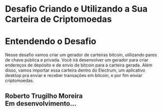 ﻿# Desafio Criando e Utilizando a Sua Carteira de Criptomoedas

# Entendendo o Desafio

Nesse desafio vamos criar um gerador de carteiras bitcoin, utilizando pares de chave pública e privada. Você irá desenvolver um gerador para criar endereços de depósito e de envio de bitcoin para a carteira gerada. Além disso, vamos importar essa carteira dentro do Electrum, um aplicativo desktop pra enviar e receber transações em bitcoin, e por fim enviar criptomoedas.

## Roberto Trugilho Moreira<br>Em desenvolvimento...
